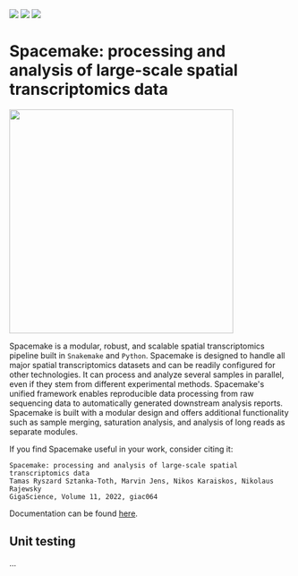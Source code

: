 <a href="https://pypi.org/project/spacemake/">
   <img src="https://img.shields.io/pypi/v/spacemake.svg" / ></a>
   
<a href="https://spacemake.readthedocs.io/">
   <img src="https://readthedocs.org/projects/spacemake/badge/?version=latest" / ></a>
   
 <a href="https://pepy.tech/project/spacemake">
   <img src="https://pepy.tech/badge/spacemake" / ></a>

# Spacemake: processing and analysis of large-scale spatial transcriptomics data

<img src="https://raw.githubusercontent.com/rajewsky-lab/spacemake/master/docs/graphical_abstract_twitter.png" width="400" />

Spacemake is a modular, robust, and scalable spatial transcriptomics pipeline built in `Snakemake` and `Python`. Spacemake is designed to handle all major spatial transcriptomics datasets and can be readily configured for other technologies. It can process and analyze several samples in parallel, even if they stem from different experimental methods. Spacemake's unified framework enables reproducible data processing from raw sequencing data to automatically generated downstream analysis reports. Spacemake is built with a modular design and offers additional functionality such as sample merging, saturation analysis, and analysis of long reads as separate modules.

If you find Spacemake useful in your work, consider citing it: 

```
Spacemake: processing and analysis of large-scale spatial transcriptomics data
Tamas Ryszard Sztanka-Toth, Marvin Jens, Nikos Karaiskos, Nikolaus Rajewsky
GigaScience, Volume 11, 2022, giac064
```

Documentation can be found [here](https://spacemake.readthedocs.io/en/latest/).

## Unit testing
...
